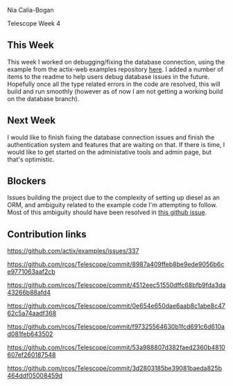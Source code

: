 Nia Calia-Bogan

Telescope Week 4

## This Week

This week I worked on debugging/fixing the database connection, using the example from the actix-web examples repository [here](https://github.com/actix/examples/tree/master/diesel/). I added a number of items to the readme to help users debug database issues in the future. Hopefully once all the type related errors in the code are resolved, this will build and run smoothly (however as of now I am not getting a working build on the database branch).

## Next Week

I would like to finish fixing the database connection issues and finish the authentication system and features that are waiting on that. If there is time, I would like to get started on the administative tools and admin page, but that's optimistic.

## Blockers

Issues building the project due to the complexity of setting up diesel as an ORM, and ambiguity related to the example code I'm attempting to follow. Most of this ambiguity should have been resolved in [this github issue](https://github.com/actix/examples/issues/337).  

## Contribution links

https://github.com/actix/examples/issues/337

https://github.com/rcos/Telescope/commit/8987a409ffeb8be9ede9056b6ce9771063aaf2cb

https://github.com/rcos/Telescope/commit/4512eec51550dffc68bfb9fda3da43266b88afd4

https://github.com/rcos/Telescope/commit/0e654e650dae6aab8c1abe8c4762c5a74aadf368

https://github.com/rcos/Telescope/commit/f97325564630b1fcd691c6d610ad081feb643502

https://github.com/rcos/Telescope/commit/53a988807d382faed2360b4810607ef260187548

https://github.com/rcos/Telescope/commit/3d2803185be39081baeda825b464ddf05008459d


